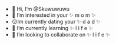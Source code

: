 - 👋 Hi, I’m @Skuwuwuwu
- 👀 I’m interested in your ✨ m o m ✨ 
- 😗Im currently dating your ✨ d a d ✨
- 🐄 I’m currently learning ✨ l i f e ✨
- 🧸 I’m looking to collaborate on ✨ l i f e ✨


<!---
Skuwuwuwu/Skuwuwuwu is a ✨ special ✨ repository because its `README.md` (this file) appears on your GitHub profile.
You can click the Preview link to take a look at your changes.
--->
